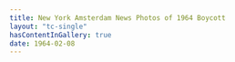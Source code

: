 ```yaml
---
title: New York Amsterdam News Photos of 1964 Boycott
layout: "tc-single"
hasContentInGallery: true
date: 1964-02-08
---
```

